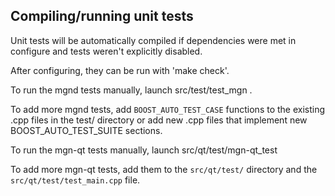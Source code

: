 Compiling/running unit tests
------------------------------------

Unit tests will be automatically compiled if dependencies were met in configure
and tests weren't explicitly disabled.

After configuring, they can be run with 'make check'.

To run the mgnd tests manually, launch src/test/test_mgn .

To add more mgnd tests, add `BOOST_AUTO_TEST_CASE` functions to the existing
.cpp files in the test/ directory or add new .cpp files that
implement new BOOST_AUTO_TEST_SUITE sections.

To run the mgn-qt tests manually, launch src/qt/test/mgn-qt_test

To add more mgn-qt tests, add them to the `src/qt/test/` directory and
the `src/qt/test/test_main.cpp` file.
